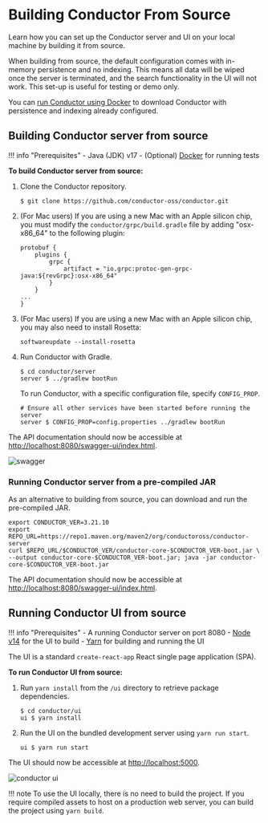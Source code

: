 # Building Conductor From Source

Learn how you can set up the Conductor server and UI on your local machine by building it from source. 

When building from source, the default configuration comes with in-memory persistence and no indexing. This means all data will be wiped once the server is terminated, and the search functionality in the UI will not work. This set-up is useful for testing or demo only.

You can [run Conductor using Docker](docker.md) to download Conductor with persistence and indexing already configured.


## Building Conductor server from source

!!! info "Prerequisites"
    - Java (JDK) v17
    - (Optional) [Docker](https://www.docker.com/get-started/) for running tests

**To build Conductor server from source:**

1. Clone the Conductor repository.

    ```shell
    $ git clone https://github.com/conductor-oss/conductor.git
    ```

2. (For Mac users) If you are using a new Mac with an Apple silicon chip, you must modify the `conductor/grpc/build.gradle` file by adding "osx-x86_64" to the following plugin:
    ```
    protobuf {
        plugins {
            grpc {
                artifact = "io.grpc:protoc-gen-grpc-java:${revGrpc}:osx-x86_64"
            }
        }
    ...
    }
    ```

3. (For Mac users) If you are using a new Mac with an Apple silicon chip, you may also need to install Rosetta:

    ```shell
    softwareupdate --install-rosetta
    ```

4. Run Conductor with Gradle.

    ```shell
    $ cd conductor/server
    server $ ../gradlew bootRun
    ```

    To run Conductor, with a specific configuration file, specify `CONFIG_PROP`.

    ```shell
    # Ensure all other services have been started before running the server
    server $ CONFIG_PROP=config.properties ../gradlew bootRun
    ```


The API documentation should now be accessible at [http://localhost:8080/swagger-ui/index.html](http://localhost:8080/swagger-ui/index.html).

![swagger](swagger.png)

### Running Conductor server from a pre-compiled JAR

As an alternative to building from source, you can download and run the pre-compiled JAR.

```shell
export CONDUCTOR_VER=3.21.10
export REPO_URL=https://repo1.maven.org/maven2/org/conductoross/conductor-server
curl $REPO_URL/$CONDUCTOR_VER/conductor-core-$CONDUCTOR_VER-boot.jar \
--output conductor-core-$CONDUCTOR_VER-boot.jar; java -jar conductor-core-$CONDUCTOR_VER-boot.jar
```

The API documentation should now be accessible at [http://localhost:8080/swagger-ui/index.html](http://localhost:8080/swagger-ui/index.html).


## Running Conductor UI from source

!!! info "Prerequisites"
    - A running Conductor server on port 8080
    - [Node v14](https://nodejs.org) for the UI to build
    - [Yarn](https://classic.yarnpkg.com/en/docs/install) for building and running the UI

The UI is a standard `create-react-app` React single page application (SPA).

**To run Conductor UI from source:**

1. Run `yarn install` from the `/ui` directory to retrieve package dependencies.

    ```shell
    $ cd conductor/ui
    ui $ yarn install
    ```

2. Run the UI on the bundled development server using `yarn run start`.

    ```shell
    ui $ yarn run start
    ```

The UI should now be accessible at [http://localhost:5000](http://localhost:5000).

![conductor ui](conductorUI.png)


!!! note
    To use the UI locally, there is no need to build the project. If you require compiled assets to host on a production web server, you can build the project using `yarn build`.

